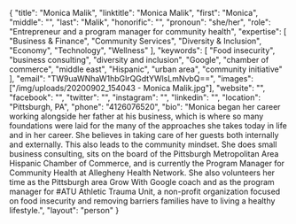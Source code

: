 {
  "title": "Monica Malik",
  "linktitle": "Monica Malik",
  "first": "Monica",
  "middle": "",
  "last": "Malik",
  "honorific": "",
  "pronoun": "she/her",
  "role": "Entrepreneur and a program manager for community health",
  "expertise": [
    "Business & Finance",
    "Community Services",
    "Diversity & Inclusion",
    "Economy",
    "Technology",
    "Wellness"
  ],
  "keywords": [
    "Food insecurity",
    "business consulting",
    "diversity and inclusion",
    "Google",
    "chamber of commerce",
    "middle east",
    "Hispanic",
    "urban area",
    "community initiative"
  ],
  "email": "TW9uaWNhaW1hbGlrQGdtYWlsLmNvbQ==",
  "images": ["/img/uploads/20200902_154043 - Monica Malik.jpg"],
  "website": "",
  "facebook": "",
  "twitter": "",
  "instagram": "",
  "linkedin": "",
  "location": "Pittsburgh, PA",
  "phone": "4126076520",
  "bio": "Monica began her career working alongside her father at his business, which is where so many foundations were laid for the many of the approaches she takes today in life and in her career. She believes in taking care of her guests both internally and externally. This also leads to the community mindset. She does small business consulting, sits on the board of the Pittsburgh Metropolitan Area Hispanic Chamber of Commerce, and is currently the Program Manager for Community Health at Allegheny Health Network. She also volunteers her time as the Pittsburgh area Grow With Google coach and as the program manager for #ATU Athletic Trauma Unit, a non-profit organization focused on food insecurity and removing barriers families have to living a healthy lifestyle.",
  "layout": "person"
}
